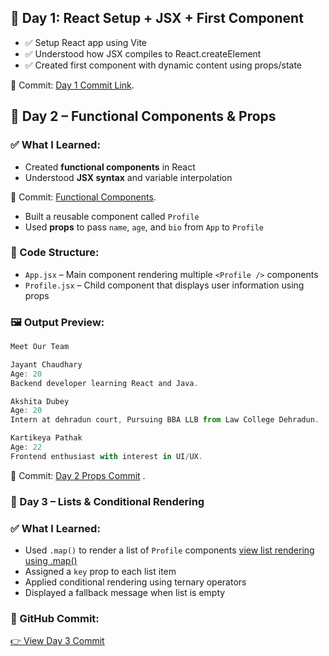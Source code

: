 ## 📅 Day 1: React Setup + JSX + First Component

- ✅ Setup React app using Vite
- ✅ Understood how JSX compiles to React.createElement
- ✅ Created first component with dynamic content using props/state

📂 Commit: [Day 1 Commit Link](https://github.com/chaudhary71jayant/reactjs/commit/def563629d58f0e1b8af4775e7169a4b50eda6e0).

## 📅 Day 2 – Functional Components & Props

### ✅ What I Learned:
- Created **functional components** in React
- Understood **JSX syntax** and variable interpolation

📂 Commit: [Functional Components](https://github.com/chaudhary71jayant/reactjs/commit/cd77b9a64f728e37c78dd70156a1135b4ec59c49).

- Built a reusable component called `Profile`
- Used **props** to pass `name`, `age`, and `bio` from `App` to `Profile`

### 📁 Code Structure:
- `App.jsx` – Main component rendering multiple `<Profile />` components
- `Profile.jsx` – Child component that displays user information using props

### 🖼️ Output Preview:
```jsx
Meet Our Team

Jayant Chaudhary
Age: 20
Backend developer learning React and Java.

Akshita Dubey
Age: 20
Intern at dehradun court, Pursuing BBA LLB from Law College Dehradun.

Kartikeya Pathak
Age: 22
Frontend enthusiast with interest in UI/UX.

```

📂 Commit: [Day 2 Props Commit](https://github.com/chaudhary71jayant/reactjs/commit/7437984dc591fb4c9b5d60da7e89d0fff5dcb8ca) .


### 📅 Day 3 – Lists & Conditional Rendering

### ✅ What I Learned:
- Used `.map()` to render a list of `Profile` components
[view list rendering using .map()](https://github.com/chaudhary71jayant/reactjs/compare/77568684f72d921751743ca2568eedc9ad784544...66781a659d8e3a039690db55f377cf8367349d5a)
- Assigned a `key` prop to each list item
- Applied conditional rendering using ternary operators
- Displayed a fallback message when list is empty

### 🔗 GitHub Commit:
[👉 View Day 3 Commit](https://github.com/chaudhary71jayant/reactjs/compare/66781a659d8e3a039690db55f377cf8367349d5a...8fc7c90f6e085400aba7e06969426cc3a908e727)


